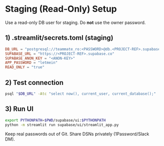 # Staging (Read-Only) Setup

Use a read-only DB user for staging. Do **not** use the owner password.

## 1) .streamlit/secrets.toml (staging)
```toml
DB_URL = "postgresql://teammate_ro:<PASSWORD>@db.<PROJECT-REF>.supabase.co:5432/postgres?sslmode=require"
SUPABASE_URL = "https://<PROJECT-REF>.supabase.co"
SUPABASE_ANON_KEY = "<ANON-KEY>"
APP_PASSWORD = "letmein"
READ_ONLY = "true"
```

## 2) Test connection
```bash
psql "$DB_URL" -Atc "select now(), current_user, current_database();"
```

## 3) Run UI
```bash
export PYTHONPATH=$PWD/supabase/ui:$PYTHONPATH
python -m streamlit run supabase/ui/streamlit_app.py
```

Keep real passwords out of Git. Share DSNs privately (1Password/Slack DM).
